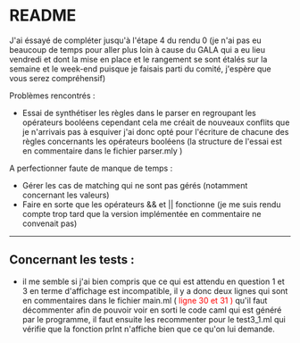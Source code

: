 # README

J'ai éssayé de compléter jusqu'à l'étape 4 du rendu 0  (je n'ai pas eu beaucoup de temps pour aller plus loin à cause du GALA qui a eu lieu vendredi et dont la mise en place et le rangement se sont étalés sur la semaine et le week-end puisque je faisais parti du comité, j'espère que vous serez compréhensif)

Problèmes rencontrés  : 
- Essai de synthétiser les règles dans le parser en regroupant les opérateurs  booléens cependant cela me créait de nouveaux conflits que je n'arrivais pas à esquiver j'ai donc opté pour l'écriture de chacune des règles concernants les opérateurs booléens (la structure de l'essai est en commentaire dans le fichier parser.mly )

A perfectionner faute de manque de temps : 
- Gérer les cas de matching qui ne sont pas gérés (notamment concernant les valeurs)
- Faire en sorte que les opérateurs && et || fonctionne (je me suis rendu compte trop tard que la version implémentée en commentaire ne convenait pas)

---
## Concernant les tests : 
- il me semble si j'ai bien compris que ce qui est attendu en question 1 et 3 en terme d'affichage est incompatible, il y a donc deux lignes qui sont en commentaires dans le fichier main.ml (<font color = "red" > ligne 30 et 31 ) </font> qu'il faut décommenter afin de pouvoir voir en sorti le code caml qui est généré par le programme, il faut ensuite les recommenter pour le test3_1.ml qui vérifie que la fonction prInt n'affiche bien que ce qu'on lui demande. 

